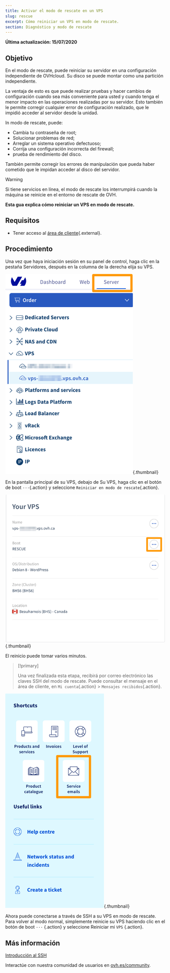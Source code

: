 ```yaml
---
title: Activar el modo de rescate en un VPS
slug: rescue
excerpt: Cómo reiniciar un VPS en modo de rescate.
section: Diagnóstico y modo de rescate
---
```


**Última actualización: 15/07/2020**

## Objetivo

En el modo de rescate, puede reiniciar su servidor en una configuración independiente de OVHcloud. Su disco se puede montar como una partición independiente.

La ventaja de esto es que puede realizar pruebas y hacer cambios de configuración cuando sea más conveniente para usted y cuando tenga el menor impacto en las operaciones realizadas por su servidor. Esto también le permite corregir cualquier error de configuración realizado, que le impidió acceder al servidor desde la unidad.

In modo de rescate, puede:

- Cambia tu contraseña de root;
- Solucionar problemas de red;
- Arreglar un sistema operativo defectuoso;
- Corrija una configuración incorrecta del firewall;
- prueba de rendimiento del disco.

También permite corregir los errores de manipulación que pueda haber cometido que le impidan acceder al disco del servidor.

> [!warning]
>
> Si tiene servicios en línea, el modo de rescate los interrumpirá cuando la máquina se reinicie en el entorno de rescate de OVH.
> 

**Esta gua explica cómo reiniciar un VPS en modo de rescate.**

## Requisitos

- Tener acceso al [área de cliente](https://ca.ovh.com/auth/?action=gotomanager){.external}.


## Procedimiento

Una vez que haya iniciación sesión en su panel de control, haga clic en la pestaña Servidores, después en la columna de la derecha elija su VPS.

![Sección VPS en el área de cliente](images/vps_rescue6.png){.thumbnail}

En la pantalla principal de su VPS, debajo de Su VPS, haga clic en el botón de boot `···`{.action} y seleccione `Reiniciar en modo de rescate`{.action}.

![Confirmación de reinicio en modo de rescate](images/vps_rescue7.png){.thumbnail}

El reinicio puede tomar varios minutos.

> [!primary]
>
> Una vez finalizada esta etapa, recibirá por correo electrónico las claves SSH del modo de rescate. Puede consultar el mensaje en el área de cliente, en `Mi cuenta`{.action} > `Mensajes recibidos`{.action}.
> 

![Service emails area in the Control Panel](images/service_emails.png){.thumbnail}

Ahora puede conectarse a través de SSH a su VPS en modo de rescate. Para volver al modo normal, simplemente reinicie su VPS haciendo clic en el botón de boot `···` {.action} y seleccione Reiniciar mi `VPS` {.action}.

## Más información

[Introducción al SSH](https://docs.ovh.com/es/dedicated/ssh-introduction/)

Interactúe con nuestra comunidad de usuarios en [ovh.es/community](https://www.ovh.es/community/).
